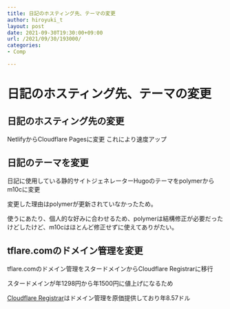 ```yaml
---
title: 日記のホスティング先、テーマの変更
author: hiroyuki_t
layout: post
date: 2021-09-30T19:30:00+09:00
url: /2021/09/30/193000/
categories:
- Comp

---
```


# 日記のホスティング先、テーマの変更

## 日記のホスティング先の変更
NetlifyからCloudflare Pagesに変更
これにより速度アップ

## 日記のテーマを変更

日記に使用している静的サイトジェネレーターHugoのテーマをpolymerからm10cに変更

変更した理由はpolymerが更新されていなかったため。

使うにあたり、個人的な好みに合わせるため、polymerは結構修正が必要だったけどしたけど、m10cはほとんど修正せずに使えてありがたい。

## tflare.comのドメイン管理を変更
tflare.comのドメイン管理をスタードメインからCloudflare Registrarに移行

スタードメインが年1298円から年1500円に値上げになるため

[Cloudflare Registrar](https://www.cloudflare.com/products/registrar/)はドメイン管理を原価提供しており年8.57ドル
